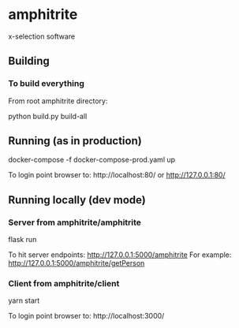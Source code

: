 # amphitrite

x-selection software

## Building
### To build everything
From root amphitrite directory:

python build.py build-all

## Running (as in production)
docker-compose -f docker-compose-prod.yaml up

To login point browser to: http://localhost:80/ or http://127.0.0.1:80/

## Running locally (dev mode)
### Server from amphitrite/amphitrite
flask run

To hit server endpoints: http://127.0.0.1:5000/amphitrite
For example:
http://127.0.0.1:5000/amphitrite/getPerson
### Client from amphitrite/client
yarn start

To login point browser to: http://localhost:3000/
